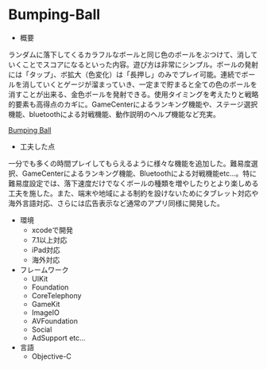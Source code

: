 # Bumping-Ball

* 概要

ランダムに落下してくるカラフルなボールと同じ色のボールをぶつけて、消していくことでスコアになるといった内容。遊び方は非常にシンプル。ボールの発射には「タップ」、ボ拡大（色変化）は「長押し」のみでプレイ可能。連続でボールを消していくとゲージが溜まっていき、一定まで貯まると全ての色のボールを消すことが出来る、金色ボールを発射できる。使用タイミングを考えたりと戦略的要素も高得点のカギに。GameCenterによるランキング機能や、ステージ選択機能、bluetoothによる対戦機能、動作説明のヘルプ機能など充実。

[Bumping Ball](https://itunes.apple.com/jp/app/bumping-ball/id904579413?mt=8)

* 工夫した点

一分でも多くの時間プレイしてもらえるように様々な機能を追加した。難易度選択、GameCenterによるランキング機能、Bluetoothによる対戦機能etc...。特に難易度設定では、落下速度だけでなくボールの種類を増やしたりとより楽しめる工夫を施した。また、端末や地域による制約を設けないためにタブレット対応や海外言語対応、さらには広告表示など通常のアプリ同様に開発した。

* 環境
  * xcodeで開発
  * 7.1以上対応
  * iPad対応
  * 海外対応
* フレームワーク
  * UIKit
  * Foundation
  * CoreTelephony
  * GameKit
  * ImageIO
  * AVFoundation
  * Social
  * AdSupport
  etc...
* 言語
  * Objective-C
